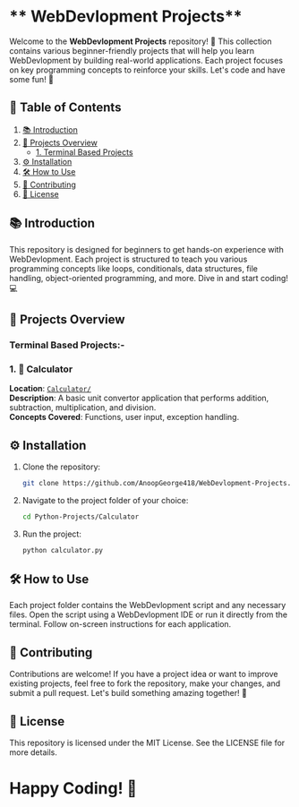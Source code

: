 # ** WebDevlopment Projects**

Welcome to the **WebDevlopment Projects** repository! 🎉 This collection contains various beginner-friendly projects that will help you learn WebDevlopment by building real-world applications. Each project focuses on key programming concepts to reinforce your skills. Let's code and have some fun! 🚀

## **📜 Table of Contents**

1. [📚 Introduction](#-introduction)
2. [📝 Projects Overview](#-projects-overview)
   - [1. Terminal Based Projects](#terminal-based-projects)
3. [⚙️ Installation](#-installation)
4. [🛠️ How to Use](#️-how-to-use)
5. [🤝 Contributing](#-contributing)
6. [📄 License](#-license)

## **📚 Introduction**

This repository is designed for beginners to get hands-on experience with WebDevlopment. Each project is structured to teach you various programming concepts like loops, conditionals, data structures, file handling, object-oriented programming, and more. Dive in and start coding! 💻

## **📝 Projects Overview**

### Terminal Based Projects:-

### 1. 🧮 Calculator
**Location**: [`Calculator/`](https://github.com/AnoopGeorge418/Projects/tree/main/Calculator)  
**Description**: A basic unit convertor application that performs addition, subtraction, multiplication, and division.  
**Concepts Covered**: Functions, user input, exception handling.

## **⚙️ Installation**

1. Clone the repository:
   ```bash
   git clone https://github.com/AnoopGeorge418/WebDevlopment-Projects.git
2. Navigate to the project folder of your choice:
   ```bash
   cd Python-Projects/Calculator
3. Run the project:
   ```bash
   python calculator.py

## **🛠️ How to Use**
Each project folder contains the WebDevlopment script and any necessary files. Open the script using a WebDevlopment IDE or run it directly from the terminal. Follow on-screen instructions for each application.

## **🤝 Contributing**
Contributions are welcome! If you have a project idea or want to improve existing projects, feel free to fork the repository, make your changes, and submit a pull request. Let's build something amazing together! 🌟

## **📄 License**
This repository is licensed under the MIT License. See the LICENSE file for more details.

# **Happy Coding! 🎉**
